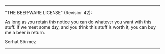 
 ----------------------------------------------------------------------------

 "THE BEER-WARE LICENSE" (Revision 42):

 As long as you retain this notice you
 can do whatever you want with this stuff. 
 If we meet some day, and you think
 this stuff is worth it,
 you can buy me a beer in return.
 
 Serhat Sönmez
 
 ----------------------------------------------------------------------------
 

